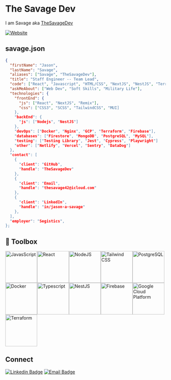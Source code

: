 # The Savage Dev

I am Savage aka [TheSavageDev][website]

[![Website](https://img.shields.io/website?label=thesavage.dev&style=for-the-badge&url=https%3A%2F%2Fthesavage.dev)](https://thesavage.dev)

## savage.json

```json
{
  "firstName": "Jason",
  "lastName": "Savage",
  "aliases": ["Savage", "TheSavageDev"],
  "title": "Staff Engineer -- Team Lead",
  "code": ["React", "Javascript", "HTML/CSS", "NextJS", "NestJS", "Terraform"],
  "askMeAbout": ["Web Dev", "Soft Skills", "Military Life"],
  "technologies": {
    "frontEnd": {
      "js": ["React", "NextJS", "Remix"],
      "css": ["CSS3", "SCSS", "TailwindCSS", "MUI]
    },
    "backEnd": {
      "js": ["Nodejs", "NestJS"]
    },
    "devOps": ["Docker", "Nginx", "GCP", "Terraform", "Firebase"],
    "databases": ["Firestore", "MongoDB", "PostgreSQL", "MySQL"],
    "testing": ["Testing Library", "Jest", "Cypress", "Playwright"]
    "other": ["Netlify", "Vercel", "Sentry", "DataDog"]
  },
  "contact": [
    {
      "client": "GitHub",
      "handle": "TheSavageDev"
    },
    {
      "client": "Email",
      "handle": "thesavage42@icloud.com"
    },
    {
      "client": "LinkedIn",
      "handle": "in/jason-a-savage"
    },
  ],
  "employer": "Segistics",
};
```

## 🧰 Toolbox

<img src="https://cdn.worldvectorlogo.com/logos/logo-javascript.svg" alt="JavasScript" height="100" width="100" /><img src="https://cdn.worldvectorlogo.com/logos/react-2.svg" alt="React" height="100" width="100" /><img src="https://cdn.worldvectorlogo.com/logos/nodejs-icon.svg" alt="NodeJS" height="100" width="100" /><img src="https://cdn.worldvectorlogo.com/logos/tailwind-css-2.svg" alt="Tailwind CSS" height="100" width="100" /><img src="https://cdn.worldvectorlogo.com/logos/postgresql.svg" alt="PostgreSQL" height="100" width="100" /><img src="https://cdn.worldvectorlogo.com/logos/docker.svg" alt="Docker" height="100" width="100" /><img src="https://cdn.worldvectorlogo.com/logos/typescript.svg" alt="Typescript" height="100" width="100" /><img src="https://cdn.worldvectorlogo.com/logos/nestjs.svg" alt="NestJS" height="100" width="100" /><img src="https://cdn.worldvectorlogo.com/logos/firebase-1.svg" alt="Firebase" height="100" width="100" /><img src="https://cdn.worldvectorlogo.com/logos/google-cloud-1.svg" alt="Google Cloud Platform" height="100" width="100" /><img src="https://cdn.worldvectorlogo.com/logos/terraform-enterprise.svg" alt="Terraform" height="100" width="100" />

## Connect

[![Linkedin Badge](https://img.shields.io/badge/-Jason%20A%20Savage-blue?style=for-the-badge&logo=Linkedin&logoColor=white&link=https://www.linkedin.com/in/jason-a-savage/)](https://www.linkedin.com/in/jason-a-savage/)
[![Email Badge](https://img.shields.io/badge/-thesavage42@icloud.com-c14438?style=for-the-badge&logo=Gmail&logoColor=white&link=mailto:thesavage42@icloud.com)](mailto:thesavage42@icloud.com)

[website]: https://thesavage.dev
